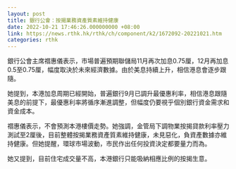 ```yaml
---
layout: post
title: 銀行公會：按揭業務資產質素維持健康
date: 2022-10-21 17:46:26.000000000 +08:00
link: https://news.rthk.hk/rthk/ch/component/k2/1672092-20221021.htm
categories: rthk
---
```


銀行公會主席禤惠儀表示，市場普遍預期聯儲局11月再次加息0.75厘，12月再加息0.5至0.75厘，幅度取決於未來經濟數據。由於美息持續上升，相信港息會逐步跟隨。

她提到，本港加息周期已經開始，普遍銀行9月已調升最優惠利率，相信港息跟隨美息的前提下，最優惠利率將循序漸進調整，但幅度仍要視乎個別銀行資金需求和資金成本。

禤惠儀表示，不會預測本港樓價走勢。她強調，金管局下調物業按揭貸款利率壓力測試至2厘後，目前整體按揭業務資產質素維持健康，未見惡化，負資產數據亦維持健康。但她提醒，環球市場波動，市民作出任何投資決定都要量力而為。

她又提到，目前住宅成交量不高，本港銀行只能吸納相應比例的按揭生意。
